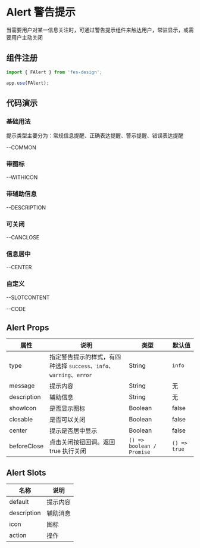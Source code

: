 # Alert 警告提示

当需要用户对某一信息关注时，可通过警告提示组件来触达用户，常驻显示，或需要用户主动关闭

## 组件注册

```js
import { FAlert } from 'fes-design';

app.use(FAlert);
```

## 代码演示

### 基础用法

提示类型主要分为：常规信息提醒、正确表达提醒、警示提醒、错误表达提醒

--COMMON

### 带图标

--WITHICON

### 带辅助信息

--DESCRIPTION

### 可关闭

--CANCLOSE

### 信息居中

--CENTER

### 自定义

--SLOTCONTENT

--CODE

## Alert Props

| 属性        | 说明                                                                 | 类型                      | 默认值       |
| ----------- | -------------------------------------------------------------------- | ------------------------- | ------------ |
| type        | 指定警告提示的样式，有四种选择 `success`、`info`、`warning`、`error` | String                    | `info`       |
| message     | 提示内容                                                             | String                    | 无           |
| description | 辅助信息                                                             | String                    | 无           |
| showIcon    | 是否显示图标                                                         | Boolean                   | false        |
| closable    | 是否可以关闭                                                         | Boolean                   | false        |
| center      | 提示是否居中显示                                                     | Boolean                   | false        |
| beforeClose | 点击关闭按钮回调。返回 true 执行关闭                                 | `() => boolean / Promise` | `() => true` |

## Alert Slots

| 名称        | 说明     |
| ----------- | -------- |
| default     | 提示内容 |
| description | 辅助消息 |
| icon        | 图标     |
| action      | 操作     |
